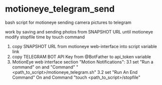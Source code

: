 # motioneye_telegram_send
bash script for motioneye sending camera pictures to telegram

work by saving and sending photos from SNAPSHOT URL until motioneye modify stopfile time by touch command

1. copy SNAPSHOT URL from motioneye web-interface into script variable link
2. copy TELEGRAM BOT API Key from @BotFather to api_token variable
3. MotionEye web interface section "Motion Notifications": 
3.1 set "Run a command" on and "Command" "<path_to_script>/motioneye_telegram.sh"
3.2 set "Run An End Command" On and Command "touch <path_to_script>/stopfile"

